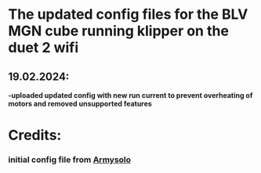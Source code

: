 # The updated config files for the BLV MGN cube running klipper on the duet 2 wifi 

## 19.02.2024:
**-uploaded updated config with new run current to prevent overheating of motors and removed unsupported features**


# Credits:

### initial config file from [Armysolo](https://github.com/armysolo/BLV-Cube/tree/main/Firmware/Klipper%202x%20Independent%20Z%20Fysetc%20Cube%20Duet%202%20Wifi)
